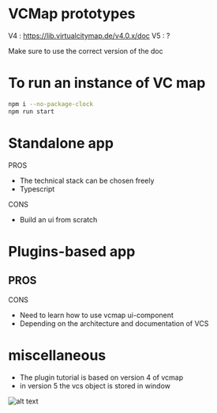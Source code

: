 # VCMap prototypes

V4 : https://lib.virtualcitymap.de/v4.0.x/doc
V5 : ?

Make sure to use the correct version of the doc


# To run an instance of VC map

```bash
npm i --no-package-clock
npm run start
```

# Standalone app
PROS
- The technical stack can be chosen freely
- Typescript

CONS
- Build an ui from scratch

# Plugins-based app
PROS 
  - 

CONS
- Need to learn how to use vcmap ui-component
- Depending on the architecture and documentation of VCS



# miscellaneous

- The plugin tutorial is based on version 4 of vcmap
- in version 5 the vcs object is stored in window


![alt text](https://raw.githubusercontent.com/virtualcitySYSTEMS/map-ui/main/documentation/componentsSchema.png)